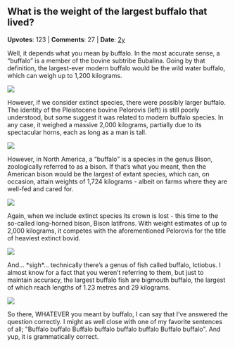 ## What is the weight of the largest buffalo that lived?
    
**Upvotes**: 123 | **Comments**: 27 | **Date**: [2y](https://www.quora.com/What-is-the-weight-of-the-largest-buffalo-that-lived/answer/Gary-Meaney)

Well, it depends what you mean by buffalo. In the most accurate sense, a “buffalo” is a member of the bovine subtribe Bubalina. Going by that definition, the largest-ever modern buffalo would be the wild water buffalo, which can weigh up to 1,200 kilograms.

![](https://qph.fs.quoracdn.net/main-qimg-20796cf78c4f7f04e836eeae64fdb6e6-lq)

However, if we consider extinct species, there were possibly larger buffalo. The identity of the Pleistocene bovine Pelorovis (left) is still poorly understood, but some suggest it was related to modern buffalo species. In any case, it weighed a massive 2,000 kilograms, partially due to its spectacular horns, each as long as a man is tall.

![](https://qph.fs.quoracdn.net/main-qimg-1b4ae468d26983bfef171cf62b5a77ae-lq)

However, in North America, a “buffalo” is a species in the genus Bison, zoologically referred to as a bison. If that’s what you meant, then the American bison would be the largest of extant species, which can, on occasion, attain weights of 1,724 kilograms - albeit on farms where they are well-fed and cared for.

![](https://qph.fs.quoracdn.net/main-qimg-79a1b223f5ec3a4ad50979f7ad19ed43-lq)

Again, when we include extinct species its crown is lost - this time to the so-called long-horned bison, Bison latifrons. With weight estimates of up to 2,000 kilograms, it competes with the aforementioned Pelorovis for the title of heaviest extinct bovid.

![](https://qph.fs.quoracdn.net/main-qimg-27535beb36430ab4e45b63c1ad93d847-lq)

And… \*sigh\*… technically there’s a genus of fish called buffalo, Ictiobus. I almost know for a fact that you weren’t referring to them, but just to maintain accuracy, the largest buffalo fish are bigmouth buffalo, the largest of which reach lengths of 1.23 metres and 29 kilograms.

![](https://qph.fs.quoracdn.net/main-qimg-28dea02db2557592c9d442a660273016-lq)

So there, WHATEVER you meant by buffalo, I can say that I’ve answered the question correctly. I might as well close with one of my favorite sentences of all; "Buffalo buffalo Buffalo buffalo buffalo buffalo Buffalo buffalo". And yup, it is grammatically correct.

